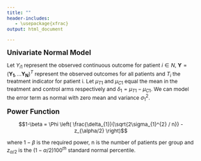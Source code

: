 ```yaml
---
title: ""
header-includes:
   - \usepackage{xfrac}
output: html_document

---
```

<style type="text/css">

body{ /* Normal  */
      font-size: 12px;
  }
  
title {
  font-size: 38px;
  color: DarkRed;
}
</style>

 <font size="3">  **Univariate Normal Model** </font>

Let $Y_{i1}$ represent the observed continuous outcome for patient $i \in N$, $\mathbf{Y}=(\mathbf{Y_{1}},\ldots \mathbf{Y_{N}})^{T}$ represent the observed outcomes for all patients and $T_{i}$ the treatment indicator for patient i. Let $\mu_{T1}$ and $\mu_{C1}$ equal the mean in the treatment and control arms respectively and $\delta_{1}=\mu_{T1}-\mu_{C1}$. We can model the error term as normal with zero mean and variance $\sigma_{1}^{2}$.

<font size="3"> **Power Function** </font>

$$1-\beta = \Phi \left( \frac{\delta_{1}}{\sqrt{2\sigma_{1}^{2} / n}} - z_{\alpha/2} \right)$$

where $1-\beta$ is the required power, n is the number of patients per group and $z_{\alpha/2}$ is the $(1- \alpha /2)100^{th}$ standard normal percentile.


